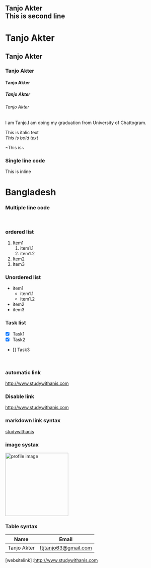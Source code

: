 <!--Markdwon-->
Tanjo Akter  
This is second line
---  


# Tanjo Akter

## Tanjo Akter

### Tanjo Akter

#### Tanjo Akter

##### Tanjo Akter

###### Tanjo Akter

<p>I am Tanjo.I am doing my graduation from University of Chattogram.</p>

 This is italic text  
 _This is bold text_  
 <!--strikethrough-->  
 ~This is~
<br/>

 ### Single line code
 This is inline  
 # Bangladesh 

 
  <html>
  <head> </head>
  <body> </body>
  </html>
 
 ### Multiple line code
 
  <html>
  <head> </head>
  <body> </body>
  </html>
 
 <br/> 

 <!--List-->
 ### ordered list
1. Item1  
   1. item1.1
   2. item1.2 
2. Item2  
3. Item3 

### Unordered list
- item1
   - item1.1
   - item1.2
- item2
- item3

### Task list
- [x] Task1
- [x] Task2
- [] Task3
<br/> 

### automatic link
http://www.studywithanis.com
### Disable link
http://www.studywithanis.com
### markdown link syntax
[studywithanis](http://www.studywithanis.com)
<br/> 

### image systax
<!--![profile](./images/me.jpg)-->
<img src="./images/me.jpg" Width="200" title="profile image"/>
<br/> 

### Table syntax
| Name  | Email |
| ----- | ----- |
|Tanjo Akter |ftjtanjo63@gmail.com|
 






<!--all link is here-->
[websitelink] :http://www.studywithanis.com
